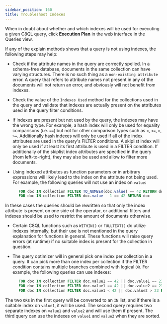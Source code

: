 ```yaml
---
sidebar_position: 160
title: Troubleshoot Indexes
---
```


When in doubt about whether and which indexes will be used for executing a given C8QL query, click **Execution Plan** in the web interface in the Queries view.

If any of the explain methods shows that a query is not using indexes, the following steps may help:

- Check if the attribute names in the query are correctly spelled. In a schema-free database, documents in the same collection can have varying structures. There is no such thing as a `non-existing attribute` error. A query that refers to attribute names not present in any of the documents will not return an error, and obviously will not benefit from indexes.

- Check the value of the `Indexes Used` method for the collections used in the query and validate that indexes are actually present on the attributes used in the query filter conditions.

- If indexes are present but not used by the query, the indexes may have the wrong type. For example, a hash index will only be used for equality comparisons (i.e. `==`) but not for other comparison types such as `<`, `<=`, `>`, `>=`. Additionally hash indexes will only be used if all of the index attributes are used in the query's FILTER conditions. A skiplist index will only be used if at least its first attribute is used in a FILTER condition. If additionally of the skiplist index attributes are specified in the query (from left-to-right), they may also be used and allow to filter more documents.

- Using indexed attributes as function parameters or in arbitrary expressions will likely lead to the index on the attribute not being used. For example, the following queries will not use an index on `value`:

```sql
      FOR doc IN collection FILTER TO_NUMBER(doc.value) == 42 RETURN doc
      FOR doc IN collection FILTER doc.value - 1 == 42 RETURN doc
```

  In these cases the queries should be rewritten so that only the index attribute is present on one side of the operator, or additional filters and indexes should be used to restrict the amount of documents otherwise.

- Certain C8QL functions such as `WITHIN()` or `FULLTEXT()` do utilize indexes internally, but their use is not mentioned in the query explanation for functions in general. These functions will raise query errors (at runtime) if no suitable index is present for the collection in question.

- The query optimizer will in general pick one index per collection in a query. It can pick more than one index per collection if the FILTER condition contains multiple branches combined with logical `OR`.  For example, the following queries can use indexes:

```sql
      FOR doc IN collection FILTER doc.value1 == 42 || doc.value1 == 23 RETURN doc
      FOR doc IN collection FILTER doc.value1 == 42 || doc.value2 == 23 RETURN doc
      FOR doc IN collection FILTER doc.value1 < 42 || doc.value2 > 23 RETURN doc
```

  The two `OR`s in the first query will be converted to an `IN` list, and if there is a suitable index on `value1`, it will be used. The second query requires two separate indexes on `value1` and `value2` and will use them if present. The third query can use the indexes on `value1` and `value2` when they are sorted.
